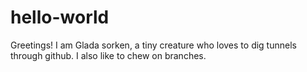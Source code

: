 # hello-world
Greetings!
I am Glada sorken, a tiny creature who loves to dig tunnels through github. I also like to chew on branches. 
